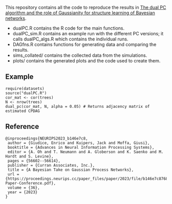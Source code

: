 This repository contains all the code to reproduce the results in [The dual PC algorithm and the role of Gaussianity for structure learning of Bayesian networks](https://www.sciencedirect.com/science/article/pii/S0888613X23001068).

- dualPC.R contains the R code for the main functions.
- dualPC_sim.R contains an example run with the different PC versions; it calls dualPC_algs.R which contains the individual runs.
- DAGfns.R contains functions for generating data and comparing the results.
- sims_collated/ contains the collected data from the simulations.
- plots/ contains the generated plots and the code used to create them.

Example
-------

```
require(datasets)
source("dualPC.R")
cor_mat <- cor(trees)
N <- nrow(trees)
dual_pc(cor_mat, N, alpha = 0.05) # Returns adjacency matrix of estimated CPDAG
```
Reference
---------

```
@inproceedings{NEURIPS2023_b146e7c8,
 author = {Giudice, Enrico and Kuipers, Jack and Moffa, Giusi},
 booktitle = {Advances in Neural Information Processing Systems},
 editor = {A. Oh and T. Neumann and A. Globerson and K. Saenko and M. Hardt and S. Levine},
 pages = {56602--56614},
 publisher = {Curran Associates, Inc.},
 title = {A Bayesian Take on Gaussian Process Networks},
 url = {https://proceedings.neurips.cc/paper_files/paper/2023/file/b146e7c87685fa208bd95ce4b08e330c-Paper-Conference.pdf},
 volume = {36},
 year = {2023}
}
```
